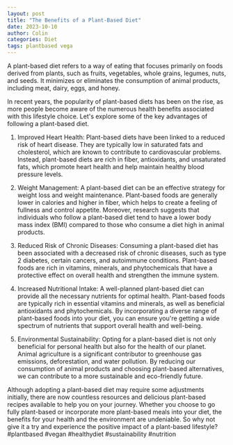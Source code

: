```yaml
---
layout: post
title: "The Benefits of a Plant-Based Diet"
date: 2023-10-10
author: Colin
categories: Diet
tags: plantbased vega
---
```


A plant-based diet refers to a way of eating that focuses primarily on foods derived from plants, such as fruits, vegetables, whole grains, legumes, nuts, and seeds. It minimizes or eliminates the consumption of animal products, including meat, dairy, eggs, and honey.

In recent years, the popularity of plant-based diets has been on the rise, as more people become aware of the numerous health benefits associated with this lifestyle choice. Let's explore some of the key advantages of following a plant-based diet.

1. Improved Heart Health: Plant-based diets have been linked to a reduced risk of heart disease. They are typically low in saturated fats and cholesterol, which are known to contribute to cardiovascular problems. Instead, plant-based diets are rich in fiber, antioxidants, and unsaturated fats, which promote heart health and help maintain healthy blood pressure levels.

2. Weight Management: A plant-based diet can be an effective strategy for weight loss and weight maintenance. Plant-based foods are generally lower in calories and higher in fiber, which helps to create a feeling of fullness and control appetite. Moreover, research suggests that individuals who follow a plant-based diet tend to have a lower body mass index (BMI) compared to those who consume a diet high in animal products.

3. Reduced Risk of Chronic Diseases: Consuming a plant-based diet has been associated with a decreased risk of chronic diseases, such as type 2 diabetes, certain cancers, and autoimmune conditions. Plant-based foods are rich in vitamins, minerals, and phytochemicals that have a protective effect on overall health and strengthen the immune system.

4. Increased Nutritional Intake: A well-planned plant-based diet can provide all the necessary nutrients for optimal health. Plant-based foods are typically rich in essential vitamins and minerals, as well as beneficial antioxidants and phytochemicals. By incorporating a diverse range of plant-based foods into your diet, you can ensure you're getting a wide spectrum of nutrients that support overall health and well-being.

5. Environmental Sustainability: Opting for a plant-based diet is not only beneficial for personal health but also for the health of our planet. Animal agriculture is a significant contributor to greenhouse gas emissions, deforestation, and water pollution. By reducing our consumption of animal products and choosing plant-based alternatives, we can contribute to a more sustainable and eco-friendly future.

Although adopting a plant-based diet may require some adjustments initially, there are now countless resources and delicious plant-based recipes available to help you on your journey. Whether you choose to go fully plant-based or incorporate more plant-based meals into your diet, the benefits for your health and the environment are undeniable. So why not give it a try and experience the positive impact of a plant-based lifestyle? #plantbased #vegan #healthydiet #sustainability #nutrition